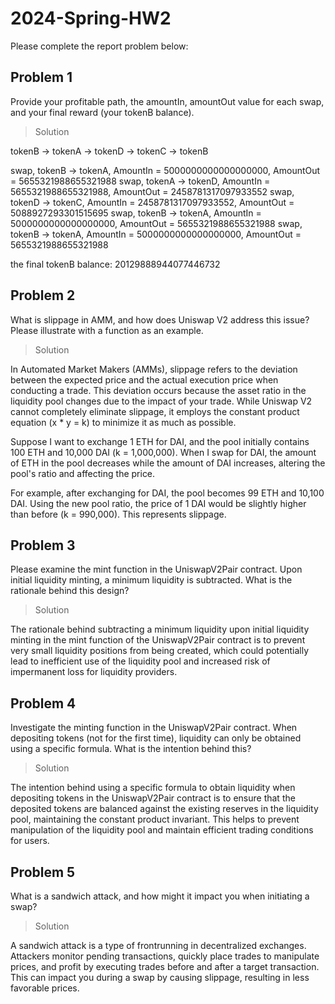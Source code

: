 # 2024-Spring-HW2

Please complete the report problem below:

## Problem 1
Provide your profitable path, the amountIn, amountOut value for each swap, and your final reward (your tokenB balance).

> Solution

tokenB -> tokenA -> tokenD -> tokenC -> tokenB

swap, tokenB -> tokenA, AmountIn = 5000000000000000000, AmountOut = 5655321988655321988 
swap, tokenA -> tokenD, AmountIn = 5655321988655321988, AmountOut = 2458781317097933552 
swap, tokenD -> tokenC, AmountIn = 2458781317097933552, AmountOut = 5088927293301515695 
swap, tokenB -> tokenA, AmountIn = 5000000000000000000, AmountOut = 5655321988655321988 
swap, tokenB -> tokenA, AmountIn = 5000000000000000000, AmountOut = 5655321988655321988 

the final tokenB balance: 20129888944077446732

## Problem 2
What is slippage in AMM, and how does Uniswap V2 address this issue? Please illustrate with a function as an example.

> Solution

In Automated Market Makers (AMMs), slippage refers to the deviation between the expected price and the actual execution price when conducting a trade. This deviation occurs because the asset ratio in the liquidity pool changes due to the impact of your trade. While Uniswap V2 cannot completely eliminate slippage, it employs the constant product equation (x * y = k) to minimize it as much as possible.

Suppose I want to exchange 1 ETH for DAI, and the pool initially contains 100 ETH and 10,000 DAI (k = 1,000,000). When I swap for DAI, the amount of ETH in the pool decreases while the amount of DAI increases, altering the pool's ratio and affecting the price.

For example, after exchanging for DAI, the pool becomes 99 ETH and 10,100 DAI. Using the new pool ratio, the price of 1 DAI would be slightly higher than before (k = 990,000). This represents slippage.

## Problem 3
Please examine the mint function in the UniswapV2Pair contract. Upon initial liquidity minting, a minimum liquidity is subtracted. What is the rationale behind this design?

> Solution

The rationale behind subtracting a minimum liquidity upon initial liquidity minting in the mint function of the UniswapV2Pair contract is to prevent very small liquidity positions from being created, which could potentially lead to inefficient use of the liquidity pool and increased risk of impermanent loss for liquidity providers.

## Problem 4
Investigate the minting function in the UniswapV2Pair contract. When depositing tokens (not for the first time), liquidity can only be obtained using a specific formula. What is the intention behind this?

> Solution

The intention behind using a specific formula to obtain liquidity when depositing tokens in the UniswapV2Pair contract is to ensure that the deposited tokens are balanced against the existing reserves in the liquidity pool, maintaining the constant product invariant. This helps to prevent manipulation of the liquidity pool and maintain efficient trading conditions for users.

## Problem 5    
What is a sandwich attack, and how might it impact you when initiating a swap?

> Solution

A sandwich attack is a type of frontrunning in decentralized exchanges. Attackers monitor pending transactions, quickly place trades to manipulate prices, and profit by executing trades before and after a target transaction. This can impact you during a swap by causing slippage, resulting in less favorable prices.
